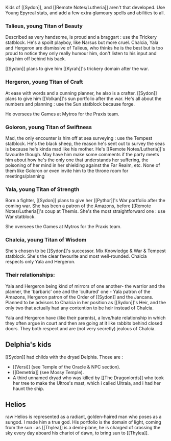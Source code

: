 Kids of [[Sydon]], and [[Remote Notes/Lutheria]] aren't that developed.
Use Young Epyreal stats, and add a few extra glamoury spells and abilities to all.

### Talieus, young Titan of Beauty
Described as very handsome, is proud and a braggart : use the Trickery statblock. He's a spoilt playboy, like Narsus but more cruel. Chalcia, Yala and Hergeron are dismissive of Talieus, who thinks he is the best but is too proud to notice they only really humour him, don't listen to his input and slag him off behind his back.

[[Sydon]] plans to give him [[Kyrah]]'s trickery domain after the war.

### Hergeron, young Titan of Craft
At ease with words and a cunning planner, he also is a crafter. [[Sydon]] plans to give him [[Volkan]]'s sun portfolio after the war. He's all about the numbers and planning : use the Sun statblock because forge.

He oversees the Games at Mytros for the Praxis team.

### Goloron, young Titan of Swiftness
Mad, the only encounter is him off at sea surveying : use the Tempest statblock. He's the black sheep, the reason he's sent out to survey the seas is because he's kinda mad like his mother. He's [[Remote Notes/Lutheria]]'s favourite though. May have him make some comments if the party meets him about how he's the only one that understands her suffering, the poisoning of her mind in her shielding against the Far Realm, etc. None of them like Goloron or even invite him to the throne room for meetings/planning

### Yala, young Titan of Strength
Born a fighter, [[Sydon]] plans to give her [[Pythor]]'s War portfolio after the coming war. She has been a patron of the Amazons, before [[Remote Notes/Lutheria]]'s coup at Themis. She's the most straightforward one : use War statblock.

She oversees the Games at Mytros for the Praxis team.

### Chalcia, young Titan of Wisdom
She's chosen to be [[Sydon]]'s successor. Mix Knowledge & War & Tempest statblock. She's the clear favourite and most well-rounded. Chalcia respects only Yala and Hergeron.

### Their relationships:
Yala and Hergeron being kind of mirrors of one another- the warrior and the planner, the 'barbaric' one and the 'cultured' one - Yala patron of the Amazons, Hergeron patron of the Order of [[Sydon]] and the Jancans. Planned to be advisors to Chalcia in her position as [[Sydon]]'s Heir, and the only two that actually had any contention to be heir instead of Chalcia.

Yala and Hergeron have (like their parents), a love/hate relationship in which they often argue in court and then are going at it like rabbits behind closed doors. They both respect and are (not very secretly) jealous of Chalcia.

## Delphia's kids
[[Sydon]] had childs with the dryad Delphia. Those are :

- [[Versi]] (see Temple of the Oracle & NPC section).
- [[Demetria]] (see Mossy Temple).
- A third unnamed dryad who was killed by [[The Dragonlords]] who took her tree to make the Ultros's mast, which i called Ultraia, and i had her haunt the ship.

## Helios
raw Helios is represented as a radiant, golden-haired man who poses as a sungod. I made him a true god. His portfolio is the domain of light, coming from the sun : as [[Thylea]] is a demi-plane, he is charged of crossing the sky every day aboard his chariot of dawn, to bring sun to [[Thylea]].
